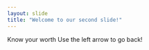 ```yaml
---
layout: slide
title: "Welcome to our second slide!"
---
```

Know your worth
Use the left arrow to go back!
